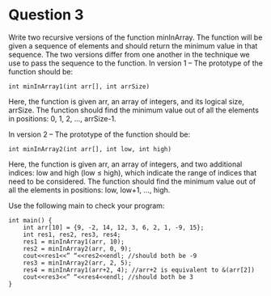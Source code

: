 # Question 3

Write two recursive versions of the function minInArray. The function will be given a
sequence of elements and should return the minimum value in that sequence. The two versions
differ from one another in the technique we use to pass the sequence to the function.
In version 1 – The prototype of the function should be:

    int minInArray1(int arr[], int arrSize)

Here, the function is given arr, an array of integers, and its logical size, arrSize.
The function should find the minimum value out of all the elements in positions:
0, 1, 2, ..., arrSize-1.

In version 2 – The prototype of the function should be:

    int minInArray2(int arr[], int low, int high)

Here, the function is given arr, an array of integers, and two additional indices: low and high
(low ≤ high), which indicate the range of indices that need to be considered.
The function should find the minimum value out of all the elements in positions:
low, low+1, ..., high.

Use the following main to check your program:

    int main() {
        int arr[10] = {9, -2, 14, 12, 3, 6, 2, 1, -9, 15};
        int res1, res2, res3, res4;
        res1 = minInArray1(arr, 10);
        res2 = minInArray2(arr, 0, 9);
        cout<<res1<<” “<<res2<<endl; //should both be -9
        res3 = minInArray2(arr, 2, 5);
        res4 = minInArray1(arr+2, 4); //arr+2 is equivalent to &(arr[2])
        cout<<res3<<” “<<res4<<endl; //should both be 3
    }
